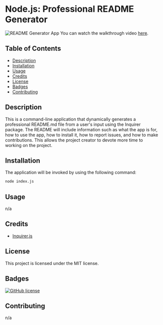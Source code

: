 # Node.js: Professional README Generator

![README Generator App](./TODO)
You can watch the walkthrough video [here](./TODO).

## Table of Contents
* [Description](#description)
* [Installation](#installation)
* [Usage](#usage)
* [Credits](#credits)
* [License](#license)
* [Badges](#badges)
* [Contributing](#contributing)

## Description
This is a command-line application that dynamically generates a professional README.md file from a user's input using the Inquirer package. The README will include information such as what the app is for, how to use the app, how to install it, how to report issues, and how to make contributions. This allows the project creator to devote more time to working on the project.

## Installation
The application will be invoked by using the following command:
```bash
node index.js
```

## Usage
n/a

## Credits
* [Inquirer.js](https://www.npmjs.com/package/inquirer)

## License
This project is licensed under the MIT license.

## Badges
[![GitHub license](https://img.shields.io/badge/license-MIT-blue.svg)](https://github.com/maphaiyarath/readme-generator)

## Contributing
n/a